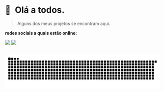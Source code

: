 👻 &nbsp;Olá a todos.
======
> Alguns dos meus projetos se encontram aqui.

**redes sociais a quais estão online:**

[<img src="https://img.shields.io/badge/instagram-%23833AB4.svg?&style=for-the-badge&logo=instagram&logoColor=white"/>](https://www.instagram.com/sakutaxd._/)
[<img src="https://img.shields.io/badge/Telegram-2CA5E0.svg?&style=for-the-badge&logo=telegram&logoColor=white"/>](https://www.t.me/SakutaOficial/)

 ##

![Snake animation](https://github.com/sakutaoficial/sakutaoficial/blob/output/github-contribution-grid-snake.svg)
